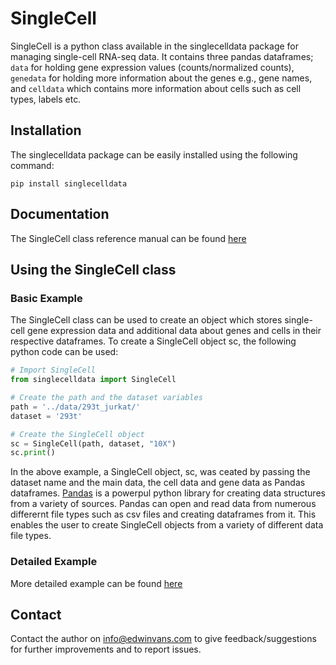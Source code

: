 # SingleCell

SingleCell is a python class available in the singlecelldata package for managing single-cell RNA-seq data. It contains three pandas dataframes; `data` for holding gene expression values (counts/normalized counts), `genedata` for holding more information about the genes e.g., gene names, and `celldata` which contains more information about cells such as cell types, labels etc.

## Installation

The singlecelldata package can be easily installed using the following command:

`pip install singlecelldata`

## Documentation

The SingleCell class reference manual can be found [here](https://singlecelldata.readthedocs.io/en/latest/index.html)

## Using the SingleCell class

### Basic Example

The SingleCell class can be used to create an object which stores single-cell gene expression data and additional data about genes and cells in their respective dataframes. To create a SingleCell object sc, the following python code can be used:

```python
# Import SingleCell
from singlecelldata import SingleCell

# Create the path and the dataset variables
path = '../data/293t_jurkat/'
dataset = '293t'

# Create the SingleCell object
sc = SingleCell(path, dataset, "10X")
sc.print()
```

In the above example, a SingleCell object, sc, was ceated by passing the dataset name and the main data, the cell data and gene data as Pandas dataframes. [Pandas](https://pandas.pydata.org/) is a powerpul python library for creating data structures from a variety of sources. Pandas can open and read data from numerous differernt file types such as csv files and creating dataframes from it. This enables the user to create SingleCell objects from a variety of different data file types.

### Detailed Example

More detailed example can be found [here](https://anaconda.org/edwinvans/creating_singlecell_object)

## Contact

Contact the author on <info@edwinvans.com> to give feedback/suggestions for further improvements and to report issues.

